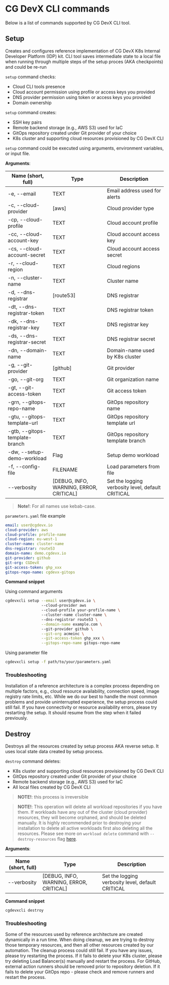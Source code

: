 # CG DevX CLI commands

Below is a list of commands supported by CG DevX CLI tool.

## Setup

Creates and configures reference implementation of CG DevX K8s Internal Developer Platform (IDP) kit.
CLI tool saves intermediate state to a local file when running through multiple steps of the setup proces (AKA
checkpoints) and could be re-run

`setup` command checks:

- Cloud CLI tools presence
- Cloud account permission using profile or access keys you provided
- DNS provider permission using token or access keys you provided
- Domain ownership

`setup` command creates:

- SSH key pairs
- Remote backend storage (e.g., AWS S3) used for IaC
- GitOps repository created under Git provider of your choice
- K8s cluster and supporting cloud resources provisioned by CG DevX CLI

`setup` command could be executed using arguments, environment variables, or input file.

**Arguments**:

| Name (short, full)             | Type                                    | Description                                       |
|--------------------------------|-----------------------------------------|---------------------------------------------------|
| -e, --email                    | TEXT                                    | Email address used for alerts                     |
| -c, --cloud-provider           | [aws]                                   | Cloud provider type                               |
| -cp, --cloud-profile           | TEXT                                    | Cloud account profile                             |
| -cc, --cloud-account-key       | TEXT                                    | Cloud account access key                          |
| -cs, --cloud-account-secret    | TEXT                                    | Cloud account access secret                       |
| -r, --cloud-region             | TEXT                                    | Cloud regions                                     |
| -n, --cluster-name             | TEXT                                    | Cluster name                                      |
| -d, --dns-registrar            | [route53]                               | DNS registrar                                     |
| -dt, --dns-registrar-token     | TEXT                                    | DNS registrar token                               |
| -dk, --dns-registrar-key       | TEXT                                    | DNS registrar key                                 |
| -ds, --dns-registrar-secret    | TEXT                                    | DNS registrar secret                              |
| -dn, --domain-name             | TEXT                                    | Domain-name used by K8s cluster                   |
| -g, --git-provider             | [github]                                | Git provider                                      |
| -go, --git-org                 | TEXT                                    | Git organization name                             |
| -gt, --git-access-token        | TEXT                                    | Git access token                                  |
| -grn, --gitops-repo-name       | TEXT                                    | GitOps repository name                            |
| -gtu, --gitops-template-url    | TEXT                                    | GitOps repository template url                    |
| -gtb, --gitops-template-branch | TEXT                                    | GitOps repository template branch                 |
| -dw, --setup-demo-workload     | Flag                                    | Setup demo workload                               |
| -f, --config-file              | FILENAME                                | Load parameters from file                         |
| --verbosity                    | [DEBUG, INFO, WARNING, ERROR, CRITICAL] | Set the logging verbosity level, default CRITICAL |

> **Note!**: For all names use kebab-case.

`parameters.yaml` file example

```yaml
email: user@cgdevx.io
cloud-provider: aws
cloud-profile: profile-name
cloud-region: eu-west-1
cluster-name: cluster-name
dns-registrar: route53
domain-name: demo.cgdevx.io
git-provider: github
git-org: CGDevX
git-access-token: ghp_xxx
gitops-repo-name: cgdevx-gitops
```

**Command snippet**

Using command arguments

```bash
cgdevxcli setup --email user@cgdevx.io \ 
                --cloud-provider aws 
                --cloud-profile your-profile-name \ 
                --cluster-name cluster-name \ 
                --dns-registrar route53 \
                --domain-name example.com \ 
                --git-provider github \
                --git-org acmeinc \
                --git-access-token ghp_xxx \
                --gitops-repo-name gitops-repo-name
```

Using parameter file

```bash
cgdevxcli setup -f path/to/your/parameters.yaml
```

### Troubleshooting

Installation of a reference architecture is a complex process depending on multiple factors, e.g., cloud resource
availability, connection speed, image registry rate limits, etc. While we do our best to handle the most common problems
and provide uninterrupted experience, the setup process could still fail.
If you have connectivity or resource availability errors, please try restarting the
setup.
It should resume from the step when it failed previously.

## Destroy

Destroys all the resources created by setup process AKA reverse setup. It uses local state data created by setup
process.

`destroy` command deletes:

- K8s cluster and supporting cloud resources provisioned by CG DevX CLI
- GitOps repository created under Git provider of your choice
- Remote backend storage (e.g., AWS S3) used for IaC
- All local files created by CG DevX CLI

> **NOTE!**: this process is irreversible

> **NOTE!**: This operation will delete all workload repositories if you have them.
> If workloads have any out of the cluster (cloud provider) resources, they will become orphaned,
> and should be deleted manually.
> It is highly recommended prior to destroying your installation to delete all active workloads first also deleting all
> the resources.
> Please see more on `workload delete` command with `--destroy-resources` flag [here](workload/README.md#delete).


**Arguments**:

| Name (short, full) | Type                                    | Description                                       |
|--------------------|-----------------------------------------|---------------------------------------------------|
| --verbosity        | [DEBUG, INFO, WARNING, ERROR, CRITICAL] | Set the logging verbosity level, default CRITICAL |

**Command snippet**

```bash
cgdevxcli destroy
```

### Troubleshooting

Some of the resources used by reference architecture are created dynamically in a run time.
When doing cleanup, we are trying to destroy those temporary resources,
and then all other resources created by our automation.
The cleanup process could still fail.
If you have any issues, please try restarting the process.
If it fails to delete your K8s cluster, please try deleting Load Balancer(s) manually and restart the process.
For GitHub, external action runners should be removed prior to repository deletion.
If it fails to delete your GitOps repo - please check and remove runners and restart the process.